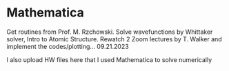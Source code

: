 # Mathematica
Get routines from Prof. M. Rzchowski.
Solve wavefunctions by Whittaker solver, Intro to Atomic Structure.
Rewatch 2 Zoom lectures by T. Walker and implement the codes/plotting... 09.21.2023

I also upload HW files here that I used Mathematica to solve numerically
